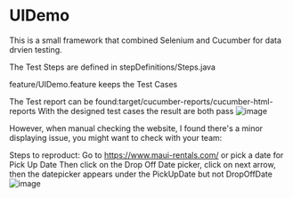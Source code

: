 # UIDemo
This is a small framework that combined Selenium and Cucumber for data drvien testing.

The Test Steps are defined in stepDefinitions/Steps.java

feature/UIDemo.feature keeps the Test Cases

The Test report can be found:target/cucumber-reports/cucumber-html-reports
With the designed test cases the result are both pass
![image](https://user-images.githubusercontent.com/34325238/162667802-9845d224-425b-44fc-8c10-7808a81b21ce.png)

However, when manual checking the website, I found there's a minor displaying issue, you might want to check with your team:

Steps to reproduct:
Go to https://www.maui-rentals.com/ or 
pick a date for Pick Up Date
Then click on the Drop Off Date picker, click on next arrow, then the datepicker appears under the PickUpDate but not DropOffDate
![image](https://user-images.githubusercontent.com/34325238/162668520-a90a47c5-9610-4c66-9182-13d32511921f.png)
